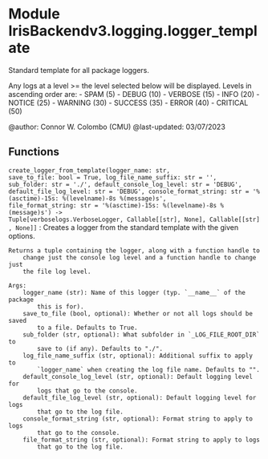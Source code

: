 Module IrisBackendv3.logging.logger_template
============================================
Standard template for all package loggers.

Any logs at a level >= the level selected below will be displayed.
Levels in ascending order are:
    - SPAM (5)
    - DEBUG (10)
    - VERBOSE (15)
    - INFO (20)
    - NOTICE (25)
    - WARNING (30)
    - SUCCESS (35)
    - ERROR (40)
    - CRITICAL (50)

@author: Connor W. Colombo (CMU)
@last-updated: 03/07/2023

Functions
---------

    
`create_logger_from_template(logger_name: str, save_to_file: bool = True, log_file_name_suffix: str = '', sub_folder: str = './', default_console_log_level: str = 'DEBUG', default_file_log_level: str = 'DEBUG', console_format_string: str = '%(asctime)-15s: %(levelname)-8s %(message)s', file_format_string: str = '%(asctime)-15s: %(levelname)-8s %(message)s') ‑> Tuple[verboselogs.VerboseLogger, Callable[[str], None], Callable[[str], None]]`
:   Creates a logger from the standard template with the given options.
    
    Returns a tuple containing the logger, along with a function handle to
        change just the console log level and a function handle to change just
        the file log level.
    
    Args:
        logger_name (str): Name of this logger (typ. `__name__` of the package
            this is for).
        save_to_file (bool, optional): Whether or not all logs should be saved
            to a file. Defaults to True.
        sub_folder (str, optional): What subfolder in `_LOG_FILE_ROOT_DIR` to
            save to (if any). Defaults to "./".
        log_file_name_suffix (str, optional): Additional suffix to apply to
            `logger_name` when creating the log file name. Defaults to "".
        default_console_log_level (str, optional): Default logging level for
            logs that go to the console.
        default_file_log_level (str, optional): Default logging level for logs
            that go to the log file.
        console_format_string (str, optional): Format string to apply to logs
            that go to the console.
        file_format_string (str, optional): Format string to apply to logs
            that go to the log file.